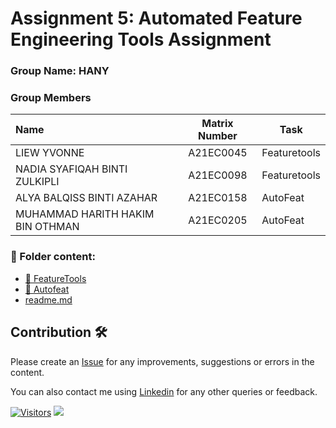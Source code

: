 # Assignment 5: Automated Feature Engineering Tools Assignment
### Group Name: HANY
### Group Members

| Name                                     | Matrix Number | Task |
| :---------------------------------------- | :-------------: | ------------- |
| LIEW YVONNE | A21EC0045 | Featuretools |
| NADIA SYAFIQAH BINTI ZULKIPLI | A21EC0098 | Featuretools |
| ALYA BALQISS BINTI AZAHAR | A21EC0158 | AutoFeat  |
| MUHAMMAD HARITH HAKIM BIN OTHMAN | A21EC0205 | AutoFeat |

### 📂 Folder content:
* [📖 FeatureTools]([./ass5.ipynb](https://colab.research.google.com/drive/1XO-fJwZVbdQyMgKaOj_LbAGV-rduzYQf?usp=sharing))
* [📖 Autofeat](./ass5.ipynb)
* [readme.md](https://github.com/drshahizan/Python_EDA/blob/main/assignment/ass5/hpdp/HANY/readme.md)

## Contribution 🛠️
Please create an [Issue](https://github.com/drshahizan/Python_EDA/issues) for any improvements, suggestions or errors in the content.

You can also contact me using [Linkedin](https://www.linkedin.com/in/drshahizan/) for any other queries or feedback.

[![Visitors](https://api.visitorbadge.io/api/visitors?path=https%3A%2F%2Fgithub.com%2Fdrshahizan&labelColor=%23697689&countColor=%23555555&style=plastic)](https://visitorbadge.io/status?path=https%3A%2F%2Fgithub.com%2Fdrshahizan)
![](https://hit.yhype.me/github/profile?user_id=81284918)

